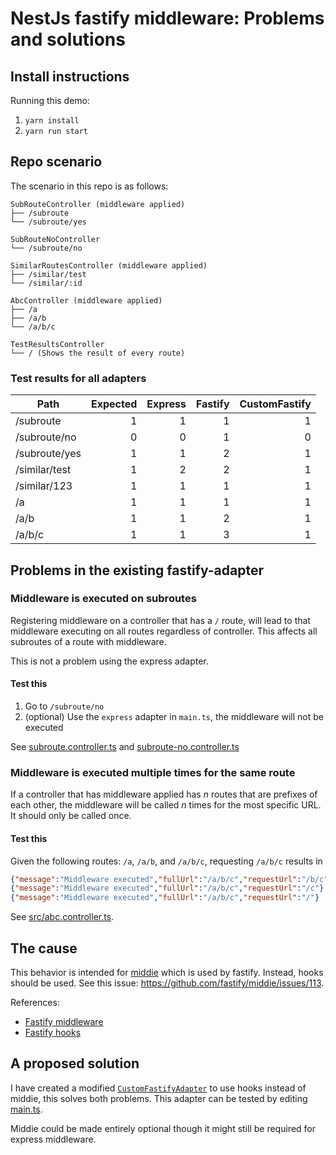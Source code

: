 # NestJs fastify middleware: Problems and solutions


## Install instructions
Running this demo:
1. `yarn install`
1. `yarn run start`


## Repo scenario
The scenario in this repo is as follows:
```
SubRouteController (middleware applied)
├── /subroute
└── /subroute/yes

SubRouteNoController
└── /subroute/no

SimilarRoutesController (middleware applied)
├── /similar/test
└── /similar/:id

AbcController (middleware applied)
├── /a
├── /a/b
└── /a/b/c

TestResultsController
└── / (Shows the result of every route)
```

### Test results for all adapters
| Path          | Expected | Express | Fastify | CustomFastify |
|---------------|---------:|--------:|--------:|--------------:|
| /subroute     |        1 |       1 |       1 |             1 |
| /subroute/no  |        0 |       0 |       1 |             0 |
| /subroute/yes |        1 |       1 |       2 |             1 |
| /similar/test |        1 |       2 |       2 |             1 |
| /similar/123  |        1 |       1 |       1 |             1 |
| /a            |        1 |       1 |       1 |             1 |
| /a/b          |        1 |       1 |       2 |             1 |
| /a/b/c        |        1 |       1 |       3 |             1 |


## Problems in the existing fastify-adapter

### Middleware is executed on subroutes
Registering middleware on a controller that has a `/` route, will lead to that middleware executing on all routes regardless of controller. This affects all subroutes of a route with middleware.

This is not a problem using the express adapter.

#### Test this
1. Go to `/subroute/no`
1. (optional) Use the `express` adapter in `main.ts`, the middleware will not
   be executed

See [subroute.controller.ts](./src/subroute/subroute.controller.ts) and [subroute-no.controller.ts](./src/subroute/subroute-no.controller.ts) 

### Middleware is executed multiple times for the same route
If a controller that has middleware applied has _n_ routes that are prefixes of each other, the middleware will be called _n_ times for the most specific URL. It should only be called once.

#### Test this
Given the following routes: `/a`, `/a/b`, and `/a/b/c`, requesting `/a/b/c` results in 
```json lines
{"message":"Middleware executed","fullUrl":"/a/b/c","requestUrl":"/b/c"}
{"message":"Middleware executed","fullUrl":"/a/b/c","requestUrl":"/c"}
{"message":"Middleware executed","fullUrl":"/a/b/c","requestUrl":"/"}
```

See [src/abc.controller.ts](./src/abc.controller.ts).

## The cause
This behavior is intended for [middie](https://github.com/fastify/middie/) which is used by fastify. Instead, hooks should be used. 
See this issue: <https://github.com/fastify/middie/issues/113>.

References:
- [Fastify middleware](https://www.fastify.io/docs/latest/Reference/Middleware/)
- [Fastify hooks](https://www.fastify.io/docs/latest/Reference/Hooks/)

## A proposed solution
I have created a modified [`CustomFastifyAdapter`](./src/custom-fastify-adapter/fastify-adapter.ts) to use hooks instead of middie, this solves both problems.
This adapter can be tested by editing [main.ts](./src/main.ts).

Middie could be made entirely optional though it might still be required for express middleware. 
